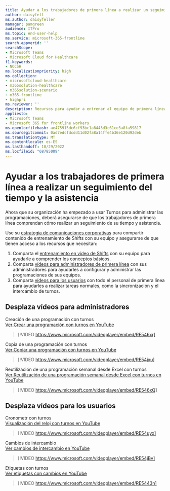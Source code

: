 ```yaml
---
title: Ayudar a los trabajadores de primera línea a realizar un seguimiento del tiempo y la asistencia
author: daisyfell
ms.author: daisyfeller
manager: pamgreen
audience: ITPro
ms.topic: end-user-help
ms.service: microsoft-365-frontline
search.appverid: ''
searchScope:
- Microsoft Teams
- Microsoft Cloud for Healthcare
f1.keywords:
- NOCSH
ms.localizationpriority: high
ms.collection:
- microsoftcloud-healthcare
- m365solution-healthcare
- m365solution-scenario
- m365-frontline
- highpri
ms.reviewer: ''
description: Recursos para ayudar a entrenar al equipo de primera línea en el uso de Turnos para acceder a sus programaciones y administrarlas.
appliesto:
- Microsoft Teams
- Microsoft 365 for frontline workers
ms.openlocfilehash: ae475915dc6cf93bc1a8443d3c61ce3a8fa59817
ms.sourcegitcommit: 0ad7edcfdcdd11d02fa8a14ffe4b36e120d92deb
ms.translationtype: MT
ms.contentlocale: es-ES
ms.lasthandoff: 10/29/2022
ms.locfileid: "68785009"
---
```

# <a name="help-your-frontline-workers-track-time-and-attendance"></a>Ayudar a los trabajadores de primera línea a realizar un seguimiento del tiempo y la asistencia

Ahora que su organización ha empezado a usar Turnos para administrar las programaciones, deberá asegurarse de que los trabajadores de primera línea comprendan cómo realizar un seguimiento de su tiempo y asistencia.

Use su [estrategia de comunicaciones corporativas](flw-corp-comms.md) para compartir contenido de entrenamiento de Shifts con su equipo y asegurarse de que tienen acceso a los recursos que necesitan:

1. Comparta el [entrenamiento en vídeo de Shifts](https://support.microsoft.com/office/what-is-shifts-f8efe6e4-ddb3-4d23-b81b-bb812296b821) con su equipo para ayudarle a comprender los conceptos básicos.
2. Comparta [vídeos para administradores de primera línea](#shifts-videos-for-managers) con sus administradores para ayudarles a configurar y administrar las programaciones de sus equipos.
3. Comparta [vídeos para los usuarios](#shifts-videos-for-users) con todo el personal de primera línea para ayudarles a realizar tareas normales, como la sincronización y el intercambio de turnos.

## <a name="shifts-videos-for-managers"></a>Desplaza vídeos para administradores

Creación de una programación con turnos <br>
[Ver Crear una programación con turnos en YouTube](https://go.microsoft.com/fwlink/?linkid=2202612)
> [!VIDEO https://www.microsoft.com/videoplayer/embed/RE546xr]

Copia de una programación con turnos <br>
[Ver Copiar una programación con turnos en YouTube](https://go.microsoft.com/fwlink/?linkid=2202298)
> [!VIDEO https://www.microsoft.com/videoplayer/embed/RE54jxu]

Reutilización de una programación semanal desde Excel con turnos <br>
[Ver Reutilización de una programación semanal desde Excel con turnos en YouTube](https://go.microsoft.com/fwlink/?linkid=2202611)
> [!VIDEO https://www.microsoft.com/videoplayer/embed/RE546xQ]

## <a name="shifts-videos-for-users"></a>Desplaza vídeos para los usuarios

Cronometr con turnos <br>
[Visualización del reloj con turnos en YouTube](https://go.microsoft.com/fwlink/?linkid=2202613)
> [!VIDEO https://www.microsoft.com/videoplayer/embed/RE54uyx]

Cambios de intercambio <br>
[Ver cambios de intercambio en YouTube](https://go.microsoft.com/fwlink/?linkid=2202711)
> [!VIDEO https://www.microsoft.com/videoplayer/embed/RE54jBv]

Etiquetas con turnos <br>
[Ver etiquetas con cambios en YouTube](https://go.microsoft.com/fwlink/?linkid=2202712)
> [!VIDEO https://www.microsoft.com/videoplayer/embed/RE5443n]
